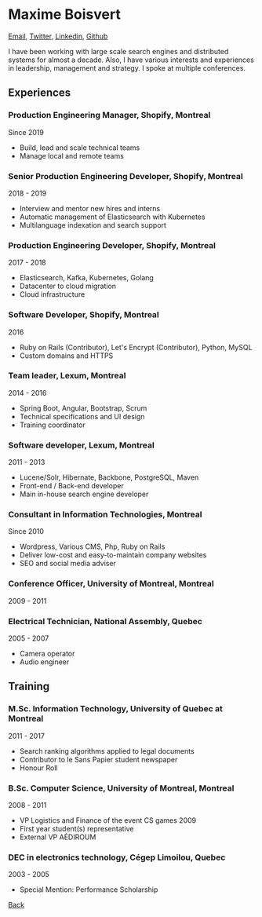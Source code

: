 # Maxime Boisvert

[Email](mailto:contact@maxboisvert.com),
[Twitter](https://twitter.com/maxboisvert),
[Linkedin](https://ca.linkedin.com/in/maxboisvert),
[Github](https://github.com/maxboisvert)

I have been working with large scale search engines and distributed systems for almost a decade. Also, I have various interests and experiences in leadership, management and strategy.
I spoke at multiple conferences.

## Experiences

### Production Engineering Manager, Shopify, Montreal
Since 2019

- Build, lead and scale technical teams
- Manage local and remote teams

### Senior Production Engineering Developer, Shopify, Montreal
2018 - 2019

- Interview and mentor new hires and interns
- Automatic management of Elasticsearch with Kubernetes
- Multilanguage indexation and search support

### Production Engineering Developer, Shopify, Montreal
2017 - 2018

- Elasticsearch, Kafka, Kubernetes, Golang
- Datacenter to cloud migration
- Cloud infrastructure

### Software Developer, Shopify, Montreal
2016

- Ruby on Rails (Contributor), Let's Encrypt (Contributor), Python, MySQL
- Custom domains and HTTPS

### Team leader, Lexum, Montreal
2014 - 2016

- Spring Boot, Angular, Bootstrap, Scrum
- Technical specifications and UI design
- Training coordinator

### Software developer, Lexum, Montreal
2011 - 2013

- Lucene/Solr, Hibernate, Backbone, PostgreSQL, Maven
- Front-end / Back-end developer
- Main in-house search engine developer

### Consultant in Information Technologies, Montreal
Since 2010

- Wordpress, Various CMS, Php, Ruby on Rails
- Deliver low-cost and easy-to-maintain company websites
- SEO and social media adviser

### Conference Officer, University of Montreal, Montreal
2009 - 2011

### Electrical Technician, National Assembly, Quebec
2005 - 2007

- Camera operator
- Audio engineer

## Training

### M.Sc. Information Technology, University of Quebec at Montreal
2011 - 2017

- Search ranking algorithms applied to legal documents
- Contributor to le Sans Papier student newspaper
- Honour Roll

### B.Sc. Computer Science, University of Montreal, Montreal
2008 - 2011

- VP Logistics and Finance of the event CS games 2009
- First year student(s) representative
- External VP AÉDIROUM

### DEC in electronics technology, Cégep Limoilou, Quebec
2003 - 2005

- Special Mention: Performance Scholarship

[Back](../)
